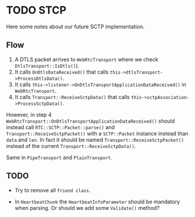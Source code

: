 # TODO STCP

Here some notes about our future SCTP implementation.

## Flow

1. A DTLS packet arrives to `WebRtcTransport` where we check `DtlsTransport::IsDtls()`).
2. It calls `OnDtlsDataReceived()` that calls `this->dtlsTransport->ProcessDtlsData()`.
3. It calls `this->listener->OnDtlsTransportApplicationDataReceived()` in `WebRtcTransport`.
4. It calls `Transport::ReceiveSctpData()` that calls `this->sctpAssociation->ProcessSctpData()`.

However, in step 4 `WebRtcTransport::OnDtlsTransportApplicationDataReceived()` should instead call `RTC::SCTP::Packet::parse()` and `Transport::ReceiveSctpPacket()` with a `SCTP::Packet` instance instead than `data` and `len`. In fact it should be named `Transport::ReceiveSctpPacket()` instead of the current `Transport::ReceiveSctpData()`.

Same in `PipeTransport` and `PlainTransport`.

## TODO

- Try to remove all `friend class`.

- In `HeartbeatChunk` the `HeartbeatInfoParameter` should be mandatory when parsing. Or should we add some `Validate()` method?
